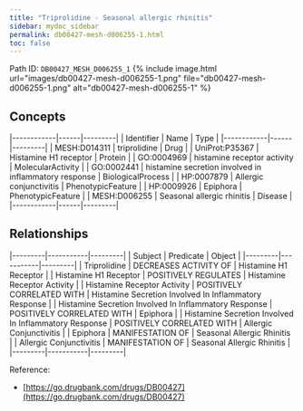 ```yaml
---
title: "Triprolidine - Seasonal allergic rhinitis"
sidebar: mydoc_sidebar
permalink: db00427-mesh-d006255-1.html
toc: false 
---
```



Path ID: `DB00427_MESH_D006255_1`
{% include image.html url="images/db00427-mesh-d006255-1.png" file="db00427-mesh-d006255-1.png" alt="db00427-mesh-d006255-1" %}

## Concepts

|------------|------|---------|
| Identifier | Name | Type    |
|------------|------|---------|
| MESH:D014311 | triprolidine | Drug |
| UniProt:P35367 | Histamine H1 receptor | Protein |
| GO:0004969 | histamine receptor activity | MolecularActivity |
| GO:0002441 | histamine secretion involved in inflammatory response | BiologicalProcess |
| HP:0007879 | Allergic conjunctivitis | PhenotypicFeature |
| HP:0009926 | Epiphora | PhenotypicFeature |
| MESH:D006255 | Seasonal allergic rhinitis | Disease |
|------------|------|---------|

## Relationships

|---------|-----------|---------|
| Subject | Predicate | Object  |
|---------|-----------|---------|
| Triprolidine | DECREASES ACTIVITY OF | Histamine H1 Receptor |
| Histamine H1 Receptor | POSITIVELY REGULATES | Histamine Receptor Activity |
| Histamine Receptor Activity | POSITIVELY CORRELATED WITH | Histamine Secretion Involved In Inflammatory Response |
| Histamine Secretion Involved In Inflammatory Response | POSITIVELY CORRELATED WITH | Epiphora |
| Histamine Secretion Involved In Inflammatory Response | POSITIVELY CORRELATED WITH | Allergic Conjunctivitis |
| Epiphora | MANIFESTATION OF | Seasonal Allergic Rhinitis |
| Allergic Conjunctivitis | MANIFESTATION OF | Seasonal Allergic Rhinitis |
|---------|-----------|---------|

Reference: 
  - [https://go.drugbank.com/drugs/DB00427](https://go.drugbank.com/drugs/DB00427)
